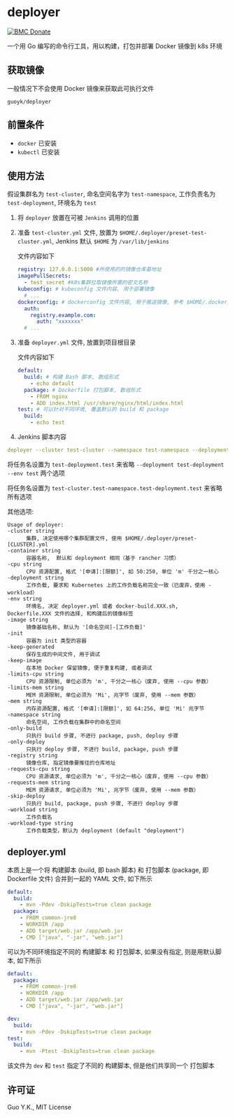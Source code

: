 # deployer

[![BMC Donate](https://img.shields.io/badge/BMC-Donate-orange)](https://www.buymeacoffee.com/vFa5wfRq6)

一个用 Go 编写的命令行工具，用以构建，打包并部署 Docker 镜像到 k8s 环境

## 获取镜像

一般情况下不会使用 Docker 镜像来获取此可执行文件

`guoyk/deployer`

## 前置条件

* `docker` 已安装
* `kubectl` 已安装

## 使用方法

假设集群名为 `test-cluster`, 命名空间名字为 `test-namespace`, 工作负责名为 `test-deployment`, 环境名为 `test`

1. 将 `deployer` 放置在可被 `Jenkins` 调用的位置

2. 准备 `test-cluster.yml` 文件, 放置为 `$HOME/.deployer/preset-test-cluster.yml`, Jenkins 默认 `$HOME` 为 `/var/lib/jenkins`

    文件内容如下

    ```yaml
    registry: 127.0.0.1:5000 #所使用的的镜像仓库基地址
    imagePullSecrets: 
      - test_secret #k8s集群拉取镜像所需的密文名称
    kubeconfig: # kubeconfig 文件内容, 用于部署镜像
      # ...
    dockerconfig: # dockerconfig 文件内容, 用于推送镜像, 参考 $HOME/.docker/config.json
      auth:
        registry.example.com:
          auth: "xxxxxxx"
      # ...
    ```
   
3. 准备 `deployer.yml` 文件, 放置到项目根目录

   文件内容如下

   ```yaml
   default:
     build: # 构建 Bash 脚本, 数组形式
       - echo default
     package: # Dockerfile 打包脚本, 数组形式
       - FROM nginx
       - ADD index.html /usr/share/nginx/html/index.html
   test: # 可以针对不同环境, 覆盖默认的 build 和 package
     build:
       - echo test
   ```

 4. Jenkins 脚本内容

   ```yaml
   deployer --cluster test-cluster --namespace test-namespace --deployment test-deployment --env test
   ```

  将任务名设置为 `test-deployment.test` 来省略 `--deployment test-deployment --env test` 两个选项

  将任务名设置为 `test-cluster.test-namespace.test-deployment.test` 来省略所有选项
  
  其他选项:
  
  ```text
Usage of deployer:
  -cluster string
    	集群, 决定使用哪个集群配置文件, 使用 $HOME/.deployer/preset-[CLUSTER].yml
  -container string
    	容器名称,  默认和 deployment 相同（基于 rancher 习惯）
  -cpu string
    	CPU 资源配置, 格式 '[申请]:[限额]', 如 50:250, 单位 'm' 千分之一核心
  -deployment string
    	工作负载, 要求和 Kubernetes 上的工作负载名称完全一致（已废弃，使用 -workload）
  -env string
    	环境名, 决定 deployer.yml 或者 docker-build.XXX.sh,  Dockerfile.XXX 文件的选择, 和构建后的镜像标签
  -image string
    	镜像基础名称, 默认为 '[命名空间]-[工作负载]'
  -init
    	容器为 init 类型的容器
  -keep-generated
    	保存生成的中间文件, 用于调试
  -keep-image
    	在本地 Docker 保留镜像, 便于重复构建, 或者调试
  -limits-cpu string
    	CPU 资源限制, 单位必须为 'm', 千分之一核心（废弃, 使用 --cpu 参数）
  -limits-mem string
    	MEM 资源限制, 单位必须为 'Mi', 兆字节（废弃, 使用 --mem 参数）
  -mem string
    	内存资源配置, 格式 '[申请]:[限额]', 如 64:256, 单位 'Mi' 兆字节
  -namespace string
    	命名空间, 工作负载在集群中的命名空间
  -only-build
    	只执行 build 步骤, 不进行 package, push, deploy 步骤
  -only-deploy
    	只执行 deploy 步骤, 不进行 build, package, push 步骤
  -registry string
    	镜像仓库, 指定镜像要推往的仓库地址
  -requests-cpu string
    	CPU 资源请求, 单位必须为 'm', 千分之一核心（废弃, 使用 --cpu 参数）
  -requests-mem string
    	MEM 资源请求, 单位必须为 'Mi', 兆字节（废弃, 使用 --mem 参数）
  -skip-deploy
    	只执行 build, package, push 步骤, 不进行 deploy 步骤
  -workload string
    	工作负载名
  -workload-type string
    	工作负载类型，默认为 deployment (default "deployment")
  ```

## deployer.yml

本质上是一个将 构建脚本 (build, 即 bash 脚本) 和 打包脚本 (package, 即 Dockerfile 文件) 合并到一起的 YAML 文件, 如下所示

```yaml
default:
  build:
    - mvn -Pdev -DskipTests=true clean package
  package:
    - FROM common-jre8
    - WORKDIR /app
    - ADD target/web.jar /app/web.jar
    - CMD ["java", "-jar", "web.jar"]
```

可以为不同环境指定不同的 构建脚本 和 打包脚本, 如果没有指定, 则是用默认脚本, 如下所示

```yaml
default:
  package:
    - FROM common-jre8
    - WORKDIR /app
    - ADD target/web.jar /app/web.jar
    - CMD ["java", "-jar", "web.jar"]

dev:
  build:
    - mvn -Pdev -DskipTests=true clean package
test:
  build:
    - mvn -Ptest -DskipTests=true clean package
```

该文件为 `dev` 和 `test` 指定了不同的 构建脚本, 但是他们共享同一个 打包脚本

## 许可证

Guo Y.K., MIT License
